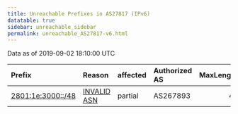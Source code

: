 ```yaml
---
title: Unreachable Prefixes in AS27817 (IPv6)
datatable: true
sidebar: unreachable_sidebar
permalink: unreachable_AS27817-v6.html
---
```


Data as of 2019-09-02 18:10:00 UTC


<div class="datatable-begin"></div>

| Prefix                                                       | Reason                                                                                                   | affected   | Authorized AS   |   MaxLength | Anchor                                         |   unreachable /48s |
|:-------------------------------------------------------------|:---------------------------------------------------------------------------------------------------------|:-----------|:----------------|------------:|:-----------------------------------------------|-------------------:|
| [2801:1e:3000::/48](https://stat.ripe.net/2801:1e:3000::/48) | [INVALID ASN](https://rpki-validator.ripe.net/announcement-preview?asn=AS27817&prefix=2801:1e:3000::/48) | partial    | AS267893        |          48 | [LACNIC](unreachable_LACNIC_RPKI_Root-v6.html) |                  1 |

<div class="datatable-end"></div>